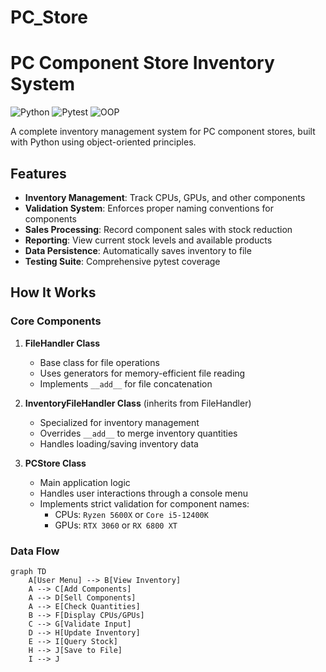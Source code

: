 # PC_Store

# PC Component Store Inventory System

![Python](https://img.shields.io/badge/Python-3.8+-blue.svg)
![Pytest](https://img.shields.io/badge/Pytest-Tested-green.svg)
![OOP](https://img.shields.io/badge/OOP-Implemented-yellowgreen.svg)

A complete inventory management system for PC component stores, built with Python using object-oriented principles.

## Features

- **Inventory Management**: Track CPUs, GPUs, and other components
- **Validation System**: Enforces proper naming conventions for components
- **Sales Processing**: Record component sales with stock reduction
- **Reporting**: View current stock levels and available products
- **Data Persistence**: Automatically saves inventory to file
- **Testing Suite**: Comprehensive pytest coverage

## How It Works

### Core Components

1. **FileHandler Class**
   - Base class for file operations
   - Uses generators for memory-efficient file reading
   - Implements `__add__` for file concatenation

2. **InventoryFileHandler Class** (inherits from FileHandler)
   - Specialized for inventory management
   - Overrides `__add__` to merge inventory quantities
   - Handles loading/saving inventory data

3. **PCStore Class**
   - Main application logic
   - Handles user interactions through a console menu
   - Implements strict validation for component names:
     - CPUs: `Ryzen 5600X` or `Core i5-12400K`
     - GPUs: `RTX 3060` or `RX 6800 XT`

### Data Flow

```mermaid
graph TD
    A[User Menu] --> B[View Inventory]
    A --> C[Add Components]
    A --> D[Sell Components]
    A --> E[Check Quantities]
    B --> F[Display CPUs/GPUs]
    C --> G[Validate Input]
    D --> H[Update Inventory]
    E --> I[Query Stock]
    H --> J[Save to File]
    I --> J
